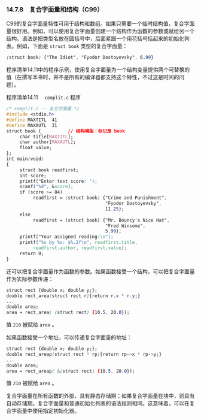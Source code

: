 ### 14.7.8　复合字面量和结构（C99）

C99的复合字面量特性可用于结构和数组。如果只需要一个临时结构值，复合字面量很好用。例如，可以使用复合字面量创建一个结构作为函数的参数或赋给另一个结构。语法是把类型名放在圆括号中，后面紧跟一个用花括号括起来的初始化列表。例如，下面是 `struct book` 类型的复合字面量：

```css
(struct book) {"The Idiot", "Fyodor Dostoyevsky", 6.99}
```

程序清单14.11中的程序示例，使用复合字面量为一个结构变量提供两个可替换的值（在撰写本书时，并不是所有的编译器都支持这个特性，不过这是时间的问题）。

程序清单14.11　 `complit.c` 程序

```css
/* complit.c -- 复合字面量 */
#include <stdio.h>
#define MAXTITL  41
#define MAXAUTL  31
struct book {          // 结构模版：标记是 book
     char title[MAXTITL];
     char author[MAXAUTL];
     float value;
};
int main(void)
{
     struct book readfirst;
     int score;
     printf("Enter test score: ");
     scanf("%d", &score);
     if (score >= 84)
          readfirst = (struct book) {"Crime and Punishment",
                                     "Fyodor Dostoyevsky",
                                     11.25};
     else
          readfirst = (struct book) {"Mr. Bouncy's Nice Hat",
                                     "Fred Winsome",
                                     5.99};
     printf("Your assigned reading:\n");
     printf("%s by %s: $%.2f\n", readfirst.title,
          readfirst.author, readfirst.value);
     return 0;
}
```

还可以把复合字面量作为函数的参数。如果函数接受一个结构，可以把复合字面量作为实际参数传递：

```css
struct rect {double x; double y;};
double rect_area(struct rect r){return r.x * r.y;}
...
double area;
area = rect_area( (struct rect) {10.5, 20.0});
```

值 `210` 被赋给 `area` 。

如果函数接受一个地址，可以传递复合字面量的地址：

```css
struct rect {double x; double y;};
double rect_areap(struct rect * rp){return rp->x * rp->y;}
...
double area;
area = rect_areap( &(struct rect) {10.5, 20.0});
```

值 `210` 被赋给 `area` 。

复合字面量在所有函数的外部，具有静态存储期；如果复合字面量在块中，则具有自动存储期。复合字面量和普通初始化列表的语法规则相同。这意味着，可以在复合字面量中使用指定初始化器。

